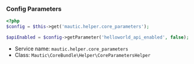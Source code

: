 ### Config Parameters
```php
<?php 
$config = $this->get('mautic.helper.core_parameters');

$apiEnabled = $config->getParameter('helloworld_api_enabled', false);
```

* Service name: `mautic.helper.core_parameters`
* Class: `Mautic\CoreBundle\Helper\CoreParametersHelper`
